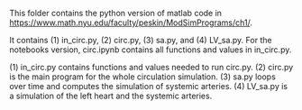 This folder contains the python version of matlab code in https://www.math.nyu.edu/faculty/peskin/ModSimPrograms/ch1/.

It contains (1) in_circ.py, (2) circ.py, (3) sa.py, and (4) LV_sa.py. For the notebooks version, circ.ipynb contains all functions and values in in_circ.py.

(1) in_circ.py contains functions and values needed to run circ.py. (2) circ.py is the main program for the whole circulation simulation. (3) sa.py loops over time and computes the simulation of systemic arteries. (4) LV_sa.py is a simulation of the left heart and the systemic arteries. 


